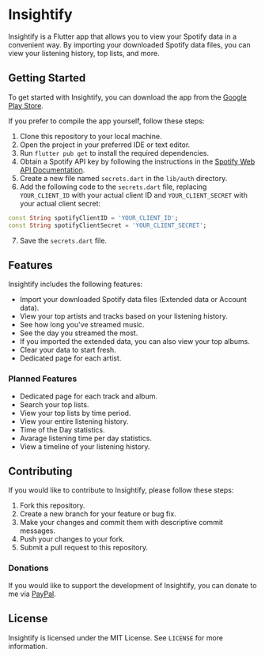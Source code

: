 # Insightify

Insightify is a Flutter app that allows you to view your Spotify data in a convenient way. By importing your downloaded Spotify data files, you can view your listening history, top lists, and more.

## Getting Started

To get started with Insightify, you can download the app from the [Google Play Store](https://play.google.com/store/apps/details?id=com.netanelk.insightify).

If you prefer to compile the app yourself, follow these steps:

1. Clone this repository to your local machine.
2. Open the project in your preferred IDE or text editor.
3. Run `flutter pub get` to install the required dependencies.
4. Obtain a Spotify API key by following the instructions in the [Spotify Web API Documentation](https://developer.spotify.com/documentation/web-api/).
5. Create a new file named `secrets.dart` in the `lib/auth` directory.
6. Add the following code to the `secrets.dart` file, replacing `YOUR_CLIENT_ID` with your actual client ID and `YOUR_CLIENT_SECRET` with your actual client secret:

```dart
const String spotifyClientID = 'YOUR_CLIENT_ID';
const String spotifyClientSecret = 'YOUR_CLIENT_SECRET';
```
7. Save the `secrets.dart` file.

## Features

Insightify includes the following features:

- Import your downloaded Spotify data files (Extended data or Account data).
- View your top artists and tracks based on your listening history.
- See how long you've streamed music.
- See the day you streamed the most.
- If you imported the extended data, you can also view your top albums.
- Clear your data to start fresh.
- Dedicated page for each artist.

### Planned Features

- Dedicated page for each track and album.
- Search your top lists.
- View your top lists by time period.
- View your entire listening history.
- Time of the Day statistics.
- Avarage listening time per day statistics.
- View a timeline of your listening history.

## Contributing

If you would like to contribute to Insightify, please follow these steps:

1. Fork this repository.
2. Create a new branch for your feature or bug fix.
3. Make your changes and commit them with descriptive commit messages.
4. Push your changes to your fork.
5. Submit a pull request to this repository.

### Donations

If you would like to support the development of Insightify, you can donate to me via [PayPal](https://paypal.me/kleinetanel).

## License

Insightify is licensed under the MIT License. See `LICENSE` for more information.